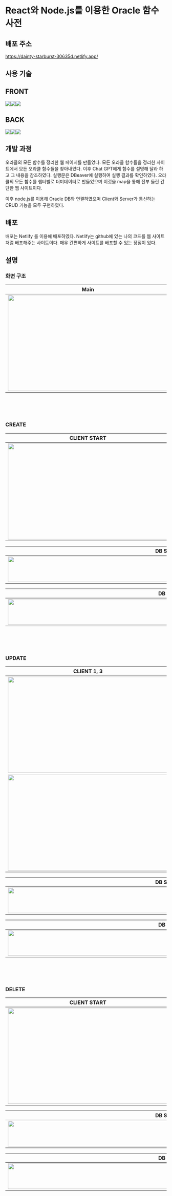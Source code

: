 # React와 Node.js를 이용한 Oracle 함수 사전

## 배포 주소
https://dainty-starburst-30635d.netlify.app/


## 사용 기술
## FRONT
<img src="https://img.shields.io/badge/React-61DAFB?style=for-the-badge&logo=React&logoColor=white"><img src="https://img.shields.io/badge/styledcomponents-DB7093?style=for-the-badge&logo=styledcomponents&logoColor=black"><img src="https://img.shields.io/badge/axios-5A29E4?style=for-the-badge&logo=axios&logoColor=white">

## BACK
<img src="https://img.shields.io/badge/nodedotjs-339933?style=for-the-badge&logo=nodedotjs&logoColor=white"><img src="https://img.shields.io/badge/express-000000?style=for-the-badge&logo=express&logoColor=white"><img src="https://img.shields.io/badge/oracle-F80000?style=for-the-badge&logo=oracle&logoColor=white">

## 개발 과정
오라클의 모든 함수를 정리한 웹 페이지를 만들었다. 모든 오라클 함수들을 정리한 사이트에서 모든 오라클 함수들을 찾아내었다. 이후 Chat GPT에게 함수를 설명해 달라 하고 그 내용을 참조하였다. 
실행문은 DBeaver에 실행하여 실행 결과를 확인하였다. 오라클의 모든 함수를 챕터별로 더미데이터로 만들었으며 이것을 map을 통해 전부 돌린 간단한 웹 사이트이다.

이후 node.js를 이용해 Oracle DB와 연결하였으며 Client와 Server가 통신하는 CRUD 기능을 모두 구현하였다.

## 배포
배포는 Netlify 를 이용해 배포하였다.
Netlify는 github에 있는 나의 코드를 웹 사이트 처럼 배포해주는 사이트이다. 매우 간편하게 사이트를 배포할 수 있는 장점이 있다.

## 설명
### 화면 구조

|Main|Contents|
|---|---|
|<img src="https://velog.velcdn.com/images/codemodel6/post/9c13b97e-4e3f-48c7-8c54-311b50bfdbaf/image.png" width="500" height="300">|<img src="https://velog.velcdn.com/images/codemodel6/post/b18cd3df-74d1-444f-bc24-9640f368bbe0/image.png" width="500" height="300">|


<br/><br/><br/>

### CREATE
|CLIENT START|CLIENT END|
|---|---|
|<img src="https://github.com/codemodel6/OracleDictionary/assets/110915850/36997669-4687-4b67-a49a-4d42b3ebc3f2" width="500" height="300">|<img src="https://github.com/codemodel6/OracleDictionary/assets/110915850/1fe7223b-55b5-4c6e-a9d4-c2b0c425650d" width="500" height="300">|

|DB START|
|---|
|<img src="https://github.com/codemodel6/OracleDictionary/assets/110915850/122c8ab3-ebc6-411c-9e8e-767bf997dd87" width="1000" height="80">|

|DB END|
|---|
|<img src="https://github.com/codemodel6/OracleDictionary/assets/110915850/e79775be-6ab3-4dbc-a518-0bc9e0bbc884" width="1000" height="80">|

<br/><br/><br/>

### UPDATE
|CLIENT 1, 3|CLIENT 2, 4|
|---|---|
|<img src="https://github.com/codemodel6/OracleDictionary/assets/110915850/38aac077-430d-41a4-a2fa-94755fb84cfa" width="500" height="300">|<img src="https://github.com/codemodel6/OracleDictionary/assets/110915850/3f1230e2-cc21-491e-9751-b2aea6625315" width="500" height="300">|
|<img src="https://github.com/codemodel6/OracleDictionary/assets/110915850/e44fe888-8500-425e-af7a-e8e85698f122" width="500" height="300">|<img src="https://github.com/codemodel6/OracleDictionary/assets/110915850/3ae87b4e-f560-4fda-850e-55a2bfad0c9c" width="500" height="300">|

|DB START|
|---|
|<img src="https://github.com/codemodel6/OracleDictionary/assets/110915850/528a57a1-f87a-4245-86df-a9f54186020f" width="1000" height="80">|

|DB END|
|---|
|<img src="https://github.com/codemodel6/OracleDictionary/assets/110915850/576e3415-5df5-435b-8f9a-6d2f31a8cc9f" width="1000" height="80">|

<br/><br/><br/>

### DELETE
|CLIENT START|
|---|
|<img src="https://github.com/codemodel6/OracleDictionary/assets/110915850/d559db53-1d3a-43bd-a3e6-88571c2b9556" width="500" height="300">|

|DB START|
|---|
|<img src="https://github.com/codemodel6/OracleDictionary/assets/110915850/0ad3907d-e52f-48dd-b150-e8b625667df0" width="1000" height="80">|

|DB END|
|---|
|<img src="https://github.com/codemodel6/OracleDictionary/assets/110915850/7ef6e532-9c8e-4560-afea-20bb99005cd3" width="1000" height="80">|

